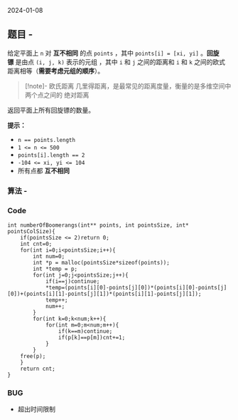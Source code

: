 2024-01-08
## 题目 -

给定平面上 `n` 对 **互不相同** 的点 `points` ，其中 `points[i] = [xi, yi]` 。**回旋镖** 是由点 `(i, j, k)` 表示的元组 ，其中 `i` 和 `j` 之间的距离和 `i` 和 `k` 之间的欧式距离相等（**需要考虑元组的顺序**）。
>[!note]- 欧氏距离
>几里得距离，是最常见的距离度量，衡量的是多维空间中两个点之间的 绝对距离

返回平面上所有回旋镖的数量。

**提示：**
- `n == points.length`
- `1 <= n <= 500`
- `points[i].length == 2`
- `-104 <= xi, yi <= 104`
- 所有点都 **互不相同**

### 算法 - 

### Code

```
int numberOfBoomerangs(int** points, int pointsSize, int* pointsColSize){  
    if(pointsSize <= 2)return 0;  
    int cnt=0;  
    for(int i=0;i<pointsSize;i++){  
        int num=0;  
        int *p = malloc(pointsSize*sizeof(points));  
        int *temp = p;  
        for(int j=0;j<pointsSize;j++){  
            if(i==j)continue;  
            *temp=(points[i][0]-points[j][0])*(points[i][0]-points[j][0])+(points[i][1]-points[j][1])*(points[i][1]-points[j][1]);  
            temp++;  
            num++;  
        }  
        for(int k=0;k<num;k++){  
            for(int m=0;m<num;m++){  
                if(k==m)continue;  
                if(p[k]==p[m])cnt+=1;  
            }  
        }  
    free(p);  
    }  
    return cnt;  
}
```
### BUG

- 超出时间限制